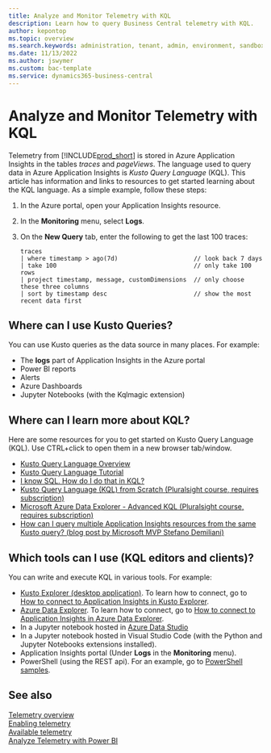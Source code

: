 ```yaml
---
title: Analyze and Monitor Telemetry with KQL
description: Learn how to query Business Central telemetry with KQL.  
author: kepontop
ms.topic: overview
ms.search.keywords: administration, tenant, admin, environment, sandbox, telemetry
ms.date: 11/13/2022
ms.author: jswymer
ms.custom: bac-template
ms.service: dynamics365-business-central
---
```

# Analyze and Monitor Telemetry with KQL

Telemetry from [!INCLUDE[prod_short](../developer/includes/prod_short.md)] is stored in Azure Application Insights in the  tables *traces* and *pageViews*. The language used to query data in Azure Application Insights is _Kusto Query Language_ (KQL). This article has information and links to resources to get started learning about the KQL language.
As a simple example, follow these steps:
  
1. In the Azure portal, open your Application Insights resource.
2. In the **Monitoring** menu, select **Logs**.
3. On the **New Query** tab, enter the following to get the last 100 traces:

    ```kql
    traces
    | where timestamp > ago(7d)                     // look back 7 days
    | take 100                                      // only take 100 rows
    | project timestamp, message, customDimensions  // only choose these three columns 
    | sort by timestamp desc                        // show the most recent data first
    ```

## Where can I use Kusto Queries?

You can use Kusto queries as the data source in many places. For example:

* The **logs** part of Application Insights in the Azure portal
* Power BI reports
* Alerts
* Azure Dashboards
* Jupyter Notebooks (with the Kqlmagic extension)

## Where can I learn more about KQL?

Here are some resources for you to get started on Kusto Query Language (KQL). Use CTRL+click to open them in a new browser tab/window.

* [Kusto Query Language Overview](/azure/kusto/query/)
* [Kusto Query Language Tutorial](/azure/kusto/query/tutorial)
* [I know SQL. How do I do that in KQL?](/azure/data-explorer/kusto/query/sqlcheatsheet)
* [Kusto Query Language (KQL) from Scratch (Pluralsight course, requires subscription)](https://www.pluralsight.com/courses/kusto-query-language-kql-from-scratch)
* [Microsoft Azure Data Explorer - Advanced KQL (Pluralsight course, requires subscription)](https://app.pluralsight.com/library/courses/microsoft-azure-data-explorer-advanced-query-capabilities/table-of-contents)
* [How can I query multiple Application Insights resources from the same Kusto query? (blog post by Microsoft MVP Stefano Demiliani)](https://demiliani.com/2022/03/01/querying-telemetries-from-multiple-application-insights-instances/)

## Which tools can I use (KQL editors and clients)?

You can write and execute KQL in various tools. For example:

* [Kusto Explorer (desktop application)](/azure/data-explorer/kusto/tools/kusto-explorer). To learn how to connect, go to [How to connect to Application Insights in Kusto Explorer](/azure/data-explorer/query-monitor-data).
* [Azure Data Explorer](https://dataexplorer.azure.com). To learn how to connect, go to [How to connect to Application Insights in Azure Data Explorer](/azure/data-explorer/query-monitor-data).
* In a Jupyter notebook hosted in [Azure Data Studio](https://github.com/microsoft/BCTech/tree/master/samples/AppInsights/TroubleShootingGuides#what-is-azure-data-studio)
* In a Jupyter notebook hosted in Visual Studio Code (with the Python and Jupyter Notebooks extensions installed).
* Application Insights portal (Under **Logs** in the **Monitoring** menu).
* PowerShell (using the REST api). For an example, go to [PowerShell samples](https://github.com/microsoft/BCTech/tree/master/samples/AppInsights/Powershell).

## See also

[Telemetry overview](telemetry-overview.md)  
[Enabling telemetry](telemetry-enable-application-insights.md)  
[Available telemetry](telemetry-available-telemetry.md)  
[Analyze Telemetry with Power BI](telemetry-power-bi-app.md)  